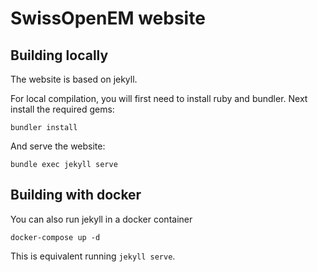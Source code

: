 # SwissOpenEM website

## Building locally

The website is based on jekyll.

For local compilation, you will first need to install ruby and bundler.
Next install the required gems:

    bundler install

And serve the website:

    bundle exec jekyll serve

## Building with docker

You can also run jekyll in a docker container

    docker-compose up -d

This is equivalent running `jekyll serve`.
